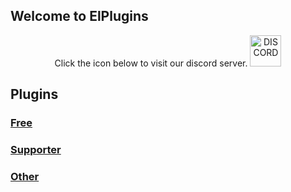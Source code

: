 ## Welcome to ElPlugins


<p align="center">
Click the icon below to visit our discord server.
<a href="https://discord.com/invite/aRptk29m">
<img border="0" alt="DISCORD" src="https://cdn.iconscout.com/icon/free/png-256/discord-1-555369.png" width="50" height="50" class="center">
</a>
</p>


## Plugins

### [Free](https://elli-tt.github.io/free)

### [Supporter](https://elli-tt.github.io/supporter)

### [Other](https://elli-tt.github.io/other)
